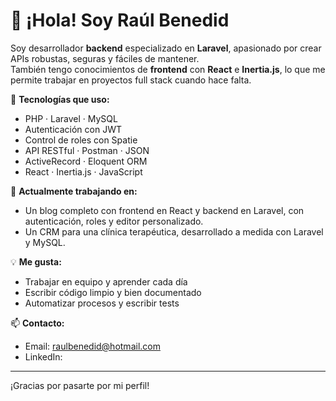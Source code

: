 # 👋 ¡Hola! Soy Raúl Benedid

Soy desarrollador **backend** especializado en **Laravel**, apasionado por crear APIs robustas, seguras y fáciles de mantener.  
También tengo conocimientos de **frontend** con **React** e **Inertia.js**, lo que me permite trabajar en proyectos full stack cuando hace falta.

🔧 **Tecnologías que uso:**
- PHP · Laravel · MySQL
- Autenticación con JWT
- Control de roles con Spatie
- API RESTful · Postman · JSON
- ActiveRecord · Eloquent ORM
- React · Inertia.js · JavaScript

🚀 **Actualmente trabajando en:**
- Un blog completo con frontend en React y backend en Laravel, con autenticación, roles y editor personalizado.
- Un CRM para una clínica terapéutica, desarrollado a medida con Laravel y MySQL.

💡 **Me gusta:**
- Trabajar en equipo y aprender cada día
- Escribir código limpio y bien documentado
- Automatizar procesos y escribir tests

📫 **Contacto:**
- Email: raulbenedid@hotmail.com  
- LinkedIn:

---

¡Gracias por pasarte por mi perfil!


<!---
rbsnkrs13/rbsnkrs13 is a ✨ special ✨ repository because its `README.md` (this file) appears on your GitHub profile.
You can click the Preview link to take a look at your changes.
--->
